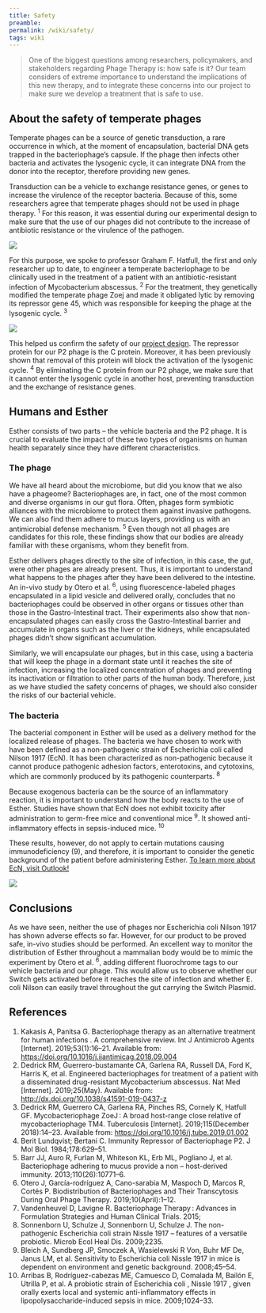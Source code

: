 ```yaml
---
title: Safety
preamble:
permalink: /wiki/safety/
tags: wiki
---
```


> One of the biggest questions among researchers, policymakers, and stakeholders regarding Phage Therapy is: how safe is it? Our team considers of extreme importance to understand the implications of this new therapy, and to integrate these concerns into our project to make sure we develop a treatment that is safe to use.

<!-- {% callout "💡" %} We have divided this question into two categories: 1) How safe it is to use temperate phages for Phage Therapy, and 2) how safe it is to treat patients using Esther. {% endcallout %} -->

## About the safety of temperate phages

Temperate phages can be a source of genetic transduction, a rare occurrence in which, at the moment of encapsulation, bacterial DNA gets trapped in the bacteriophage’s capsule. If the phage then infects other bacteria and activates the lysogenic cycle, it can integrate DNA from the donor into the receptor, therefore providing new genes.

Transduction can be a vehicle to exchange resistance genes, or genes to increase the virulence of the receptor bacteria. Because of this, some researchers agree that temperate phages should not be used in phage therapy. <sup>1</sup> For this reason, it was essential during our experimental design to make sure that the use of our phages did not contribute to the increase of antibiotic resistance or the virulence of the pathogen.

![](https://2019.igem.org/wiki/images/8/87/T--Stockholm--safety-01.png)

For this purpose, we spoke to professor Graham F. Hatfull, the first and only researcher up to date, to engineer a temperate bacteriophage to be clinically used in the treatment of a patient with an antibiotic-resistant infection of Mycobacterium abscessus. <sup>2</sup> For the treatment, they genetically modified the temperate phage Zoej and made it obligated lytic by removing its repressor gene 45, which was responsible for keeping the phage at the lysogenic cycle. <sup>3</sup>

![](https://2019.igem.org/wiki/images/9/9b/T--Stockholm--safety-02.png)

This helped us confirm the safety of our [project design](/wiki/design/). The repressor protein for our P2 phage is the C protein. Moreover, it has been previously shown that removal of this protein will block the activation of the lysogenic cycle. <sup>4</sup> By eliminating the C protein from our P2 phage, we make sure that it cannot enter the lysogenic cycle in another host, preventing transduction and the exchange of resistance genes.

## Humans and Esther

Esther consists of two parts – the vehicle bacteria and the P2 phage. It is crucial to evaluate the impact of these two types of organisms on human health separately since they have different characteristics.

### The phage

We have all heard about the microbiome, but did you know that we also have a phageome? Bacteriophages are, in fact, one of the most common and diverse organisms in our gut flora. Often, phages form symbiotic alliances with the microbiome to protect them against invasive pathogens. We can also find them adhere to mucus layers, providing us with an antimicrobial defense mechanism. <sup>5</sup> Even though not all phages are candidates for this role, these findings show that our bodies are already familiar with these organisms, whom they benefit from.

Esther delivers phages directly to the site of infection, in this case, the gut, were other phages are already present. Thus, it is important to understand what happens to the phages after they have been delivered to the intestine. An in-vivo study by Otero et al. <sup>6</sup>, using fluorescence-labeled phages encapsulated in a lipid vesicle and delivered orally, concludes that no bacteriophages could be observed in other organs or tissues other than those in the Gastro-Intestinal tract. Their experiments also show that non-encapsulated phages can easily cross the Gastro-Intestinal barrier and accumulate in organs such as the liver or the kidneys, while encapsulated phages didn’t show significant accumulation.

Similarly, we will encapsulate our phages, but in this case, using a bacteria that will keep the phage in a dormant state until it reaches the site of infection, increasing the localized concentration of phages and preventing its inactivation or filtration to other parts of the human body. Therefore, just as we have studied the safety concerns of phages, we should also consider the risks of our bacterial vehicle.

### The bacteria

The bacterial component in Esther will be used as a delivery method for the localized release of phages. The bacteria we have chosen to work with have been defined as a non-pathogenic strain of Escherichia coli called Nilson 1917 (EcN). It has been characterized as non-pathogenic because it cannot produce pathogenic adhesion factors, enterotoxins, and cytotoxins, which are commonly produced by its pathogenic counterparts. <sup>8</sup>

Because exogenous bacteria can be the source of an inflammatory reaction, it is important to understand how the body reacts to the use of Esther. Studies have shown that EcN does not exhibit toxicity after administration to germ-free mice and conventional mice <sup>9</sup>. It showed anti-inflammatory effects in sepsis-induced mice. <sup>10</sup>

These results, however, do not apply to certain mutations causing immunodeficiency (9), and therefore, it is important to consider the genetic background of the patient before administering Esther. [To learn more about EcN, visit Outlook!](/wiki/outlook/)

![](https://2019.igem.org/wiki/images/b/b9/T--Stockholm--safety-04.png)

## Conclusions

As we have seen, neither the use of phages nor Escherichia coli Nilson 1917 has shown adverse effects so far. However, for our product to be proved safe, in-vivo studies should be performed. An excellent way to monitor the distribution of Esther throughout a mammalian body would be to mimic the experiment by Otero et al. <sup>6</sup>, adding different fluorochrome tags to our vehicle bacteria and our phage. This would allow us to observe whether our Switch gets activated before it reaches the site of infection and whether E. coli Nilson can easily travel throughout the gut carrying the Switch Plasmid.

## References

1. Kakasis A, Panitsa G. Bacteriophage therapy as an alternative treatment for human infections . A comprehensive review. Int J Antimicrob Agents [Internet]. 2019;53(1):16–21. Available from: https://doi.org/10.1016/j.ijantimicag.2018.09.004
2. Dedrick RM, Guerrero-bustamante CA, Garlena RA, Russell DA, Ford K, Harris K, et al. Engineered bacteriophages for treatment of a patient with a disseminated drug-resistant Mycobacterium abscessus. Nat Med [Internet]. 2019;25(May). Available from: http://dx.doi.org/10.1038/s41591-019-0437-z
3. Dedrick RM, Guerrero CA, Garlena RA, Pinches RS, Cornely K, Hatfull GF. Mycobacteriophage ZoeJ : A broad host-range close relative of mycobacteriophage TM4. Tuberculosis [Internet]. 2019;115(December 2018):14–23. Available from: https://doi.org/10.1016/j.tube.2019.01.002
4. Berit Lundqvist; Bertani C. Immunity Repressor of Bacteriophage P2. J Mol Biol. 1984;178:629–51.
5. Barr JJ, Auro R, Furlan M, Whiteson KL, Erb ML, Pogliano J, et al. Bacteriophage adhering to mucus provide a non – host-derived immunity. 2013;110(26):10771–6.
6. Otero J, García-rodríguez A, Cano-sarabia M, Maspoch D, Marcos R, Cortés P. Biodistribution of Bacteriophages and Their Transcytosis During Oral Phage Therapy. 2019;10(April):1–12.
7. Vandenheuvel D, Lavigne R. Bacteriophage Therapy : Advances in Formulation Strategies and Human Clinical Trials. 2015;
8. Sonnenborn U, Schulze J, Sonnenborn U, Schulze J. The non-pathogenic Escherichia coli strain Nissle 1917 – features of a versatile probiotic. Microb Ecol Heal Dis. 2009;2235.
9. Bleich A, Sundberg JP, Smoczek A, Wasielewski R Von, Buhr MF De, Janus LM, et al. Sensitivity to Escherichia coli Nissle 1917 in mice is dependent on environment and genetic background. 2008;45–54.
10. Arribas B, Rodríguez-cabezas ME, Camuesco D, Comalada M, Bailón E, Utrilla P, et al. A probiotic strain of Escherichia coli , Nissle 1917 , given orally exerts local and systemic anti-inflammatory effects in lipopolysaccharide-induced sepsis in mice. 2009;1024–33.
